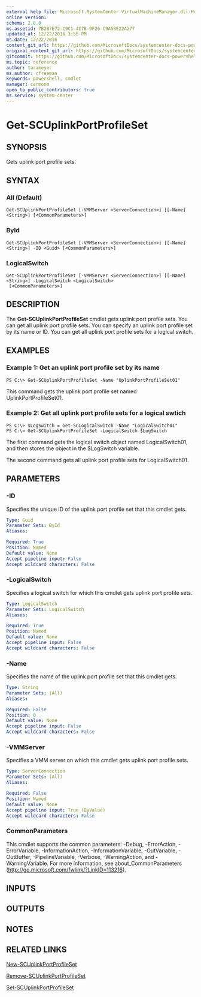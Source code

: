 ```yaml
---
external help file: Microsoft.SystemCenter.VirtualMachineManager.dll-Help.xml
online version: 
schema: 2.0.0
ms.assetid: 7B2B7E72-C9C1-4C7B-9F26-C9A58E22A277
updated_at: 12/22/2016 3:56 PM
ms.date: 12/22/2016
content_git_url: https://github.com/MicrosoftDocs/systemcenter-docs-powershell/blob/live/systemcenter-cmdlets/SystemCenter2016/VirtualMachineManager/vlatest/Get-SCUplinkPortProfileSet.md
original_content_git_url: https://github.com/MicrosoftDocs/systemcenter-docs-powershell/blob/live/systemcenter-cmdlets/SystemCenter2016/VirtualMachineManager/vlatest/Get-SCUplinkPortProfileSet.md
gitcommit: https://github.com/MicrosoftDocs/systemcenter-docs-powershell/blob/96e5647587661652225fbdd2c797cd4d59d542bc/systemcenter-cmdlets/SystemCenter2016/VirtualMachineManager/vlatest/Get-SCUplinkPortProfileSet.md
ms.topic: reference
author: tarameyer
ms.author: cfreeman
keywords: powershell, cmdlet
manager: carmonm
open_to_public_contributors: true
ms.service: system-center
---
```


# Get-SCUplinkPortProfileSet

## SYNOPSIS
Gets uplink port profile sets.

## SYNTAX

### All (Default)
```
Get-SCUplinkPortProfileSet [-VMMServer <ServerConnection>] [[-Name] <String>] [<CommonParameters>]
```

### ById
```
Get-SCUplinkPortProfileSet [-VMMServer <ServerConnection>] [[-Name] <String>] -ID <Guid> [<CommonParameters>]
```

### LogicalSwitch
```
Get-SCUplinkPortProfileSet [-VMMServer <ServerConnection>] [[-Name] <String>] -LogicalSwitch <LogicalSwitch>
 [<CommonParameters>]
```

## DESCRIPTION
The **Get-SCUplinkPortProfileSet** cmdlet gets uplink port profile sets.
You can get all uplink port profile sets.
You can specify an uplink port profile set by its name or ID.
You can get all uplink port profile sets for a logical switch.

## EXAMPLES

### Example 1: Get an uplink port profile set by its name
```
PS C:\> Get-SCUplinkPortProfileSet -Name "UplinkPortProfileSet01"
```

This command gets the uplink port profile set named UplinkPortProfileSet01.

### Example 2: Get all uplink port profile sets for a logical swtich
```
PS C:\> $LogSwitch = Get-SCLogicalSwitch -Name "LogicalSwitch01"
PS C:\> Get-SCUplinkPortProfileSet -LogicalSwitch $LogSwitch
```

The first command gets the logical switch object named LogicalSwitch01, and then stores the object in the $LogSwitch variable.

The second command gets all uplink port profile sets for LogicalSwitch01.

## PARAMETERS

### -ID
Specifies the unique ID of the uplink port profile set that this cmdlet gets.

```yaml
Type: Guid
Parameter Sets: ById
Aliases: 

Required: True
Position: Named
Default value: None
Accept pipeline input: False
Accept wildcard characters: False
```

### -LogicalSwitch
Specifies a logical switch for which this cmdlet gets uplink port profile sets.

```yaml
Type: LogicalSwitch
Parameter Sets: LogicalSwitch
Aliases: 

Required: True
Position: Named
Default value: None
Accept pipeline input: False
Accept wildcard characters: False
```

### -Name
Specifies the name of  the uplink port profile set that this cmdlet gets.

```yaml
Type: String
Parameter Sets: (All)
Aliases: 

Required: False
Position: 0
Default value: None
Accept pipeline input: False
Accept wildcard characters: False
```

### -VMMServer
Specifies a VMM server on which this cmdlet gets uplink port profile sets.

```yaml
Type: ServerConnection
Parameter Sets: (All)
Aliases: 

Required: False
Position: Named
Default value: None
Accept pipeline input: True (ByValue)
Accept wildcard characters: False
```

### CommonParameters
This cmdlet supports the common parameters: -Debug, -ErrorAction, -ErrorVariable, -InformationAction, -InformationVariable, -OutVariable, -OutBuffer, -PipelineVariable, -Verbose, -WarningAction, and -WarningVariable. For more information, see about_CommonParameters (http://go.microsoft.com/fwlink/?LinkID=113216).

## INPUTS

## OUTPUTS

## NOTES

## RELATED LINKS

[New-SCUplinkPortProfileSet](xref:SystemCenter2016/VirtualMachineManager/vlatest/New-SCUplinkPortProfileSet.md)

[Remove-SCUplinkPortProfileSet](xref:SystemCenter2016/VirtualMachineManager/vlatest/Remove-SCUplinkPortProfileSet.md)

[Set-SCUplinkPortProfileSet](xref:SystemCenter2016/VirtualMachineManager/vlatest/Set-SCUplinkPortProfileSet.md)

